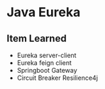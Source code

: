 # Java Eureka

## Item Learned
- Eureka server-client
- Eureka feign client
- Springboot Gateway
- Circuit Breaker Resilience4j
